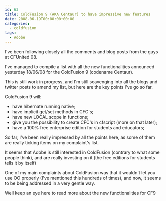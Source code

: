 ```yaml
---
id: 63
title: ColdFusion 9 (AKA Centaur) to have impressive new features
date: 2008-06-19T00:00:00+00:00
categories:
  - coldfusion
tags:
  - Adobe
---
```

I've been following closely all the comments and blog posts from the guys at CFUnited 08.
  
I've managed to compile a list with all the new functionalities announced yesterday 18/06/08 for the ColdFusion 9 (codename Centaur).
  
This is still work in progress, and I'm still scavenging into all the blogs and twitter posts to amend my list, but here are the key points I've go so far.
  
ColdFusion 9 will:

  * have hibernate running native;
  * have implicit get/set methods in CFC's;
  * have new LOCAL scope in functions;
  * give you the possibility to create CFC's in cfscript (more on that later);
  * have a 100% free enterprise edition for students and educators;

So far, I've been really impressed by all the points here, as some of them are really ticking items on my complaint's list.
  
It seems that Adobe is still interested in ColdFusion (contrary to what some people think), and are really investing on it (the free editions for students tells it by itself)
  
One of my main complaints about ColdFusion was that it wouldn't let you use OO properly (I've mentioned this hundreds of times), and now, it seems to be being addressed in a very gentle way.
  
Well keep an eye here to read more about the new functionalities for CF9

